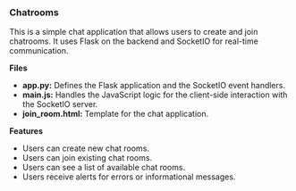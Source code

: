 ### Chatrooms

This is a simple chat application that allows users to create and join chatrooms. It uses Flask on the backend and SocketIO for real-time communication.

**Files**
* **app.py:** Defines the Flask application and the SocketIO event handlers.
* **main.js:** Handles the JavaScript logic for the client-side interaction with the SocketIO server.
* **join_room.html:** Template for the chat application.

**Features**
* Users can create new chat rooms.
* Users can join existing chat rooms.
* Users can see a list of available chat rooms.
* Users receive alerts for errors or informational messages.

